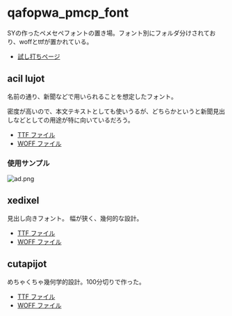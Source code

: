 # qafopwa_pmcp_font
SYの作ったペメセペフォントの置き場。フォント別にフォルダ分けされており、woffとttfが置かれている。
- [試し打ちページ](./glyph.html)

## acil lujot

名前の通り、新聞などで用いられることを想定したフォント。

密度が高いので、本文テキストとしても使いうるが、どちらかというと新聞見出しなどとしての用途が特に向いているだろう。

- [TTF ファイル](./acil_lujot/acil_lujot.ttf)
- [WOFF ファイル](./acil_lujot/acil_lujot.woff)

### 使用サンプル
![ad.png](https://github.com/yasusho/qafopwa_pmcp_font/blob/main/acil_lujot/examples/ad/ad.png)

## xedixel

見出し向きフォント。
幅が狭く、幾何的な設計。

- [TTF ファイル](./xedixel/xedixel.ttf)
- [WOFF ファイル](./xedixel/xedixel.woff)

## cutapijot

めちゃくちゃ幾何学的設計。100分切りで作った。

- [TTF ファイル](./cutapijot/cutapijot.ttf)
- [WOFF ファイル](./cutapijot/cutapijot.woff)
